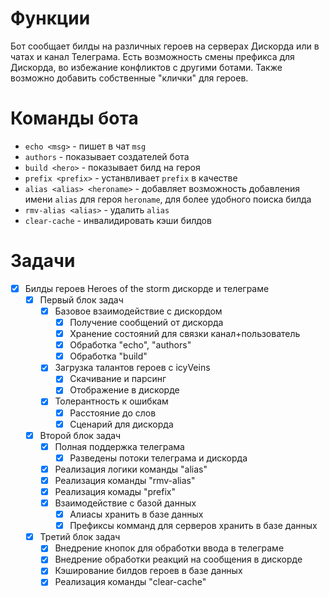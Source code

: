 # Функции

Бот сообщает билды на различных героев на серверах Дискорда или в чатах и канал Телеграма. Есть возможность смены префикса для Дискорда, во избежание конфликтов с другими ботами. Также возможно добавить собственные "клички" для героев.

# Команды бота

- `echo <msg>` - пишет в чат `msg`
- `authors` - показывает создателей бота
- `build <hero>` - показывает билд на героя
- `prefix <prefix>` - устанвливает `prefix` в качестве
- `alias <alias> <heroname>` - добавляет возможность добавления имени `alias` для героя `heroname`, для более удобного поиска билда
- `rmv-alias <alias>` - удалить `alias`
- `clear-cache` - инвалидировать кэши билдов

# Задачи

- [x] Билды героев Heroes of the storm дискорде и телеграме
    - [x] Первый блок задач
        - [x] Базовое взаимодействие с дискордом
            - [x] Получение сообщений от дискорда
            - [x] Хранение состояний для связки канал+пользователь
            - [x] Обработка "echo", "authors"
            - [x] Обработка "build"
        - [x] Загрузка талантов героев с icyVeins
            - [x] Скачивание и парсинг
            - [x] Отображение в дискорде
        - [x] Толерантность к ошибкам
            - [x] Расстояние до слов
            - [x] Сценарий для дискорда
    - [x] Второй блок задач
        - [x] Полная поддержка телеграма
            - [x] Разведены потоки телеграма и дискорда
        - [x] Реализация логики команды "alias"
        - [x] Реализация команды "rmv-alias"
        - [x] Реализация комады "prefix"
        - [x] Взаимодействие с базой данных
            - [x] Алиасы хранить в базе данных
            - [x] Префиксы комманд для серверов хранить в базе данных
    - [x] Третий блок задач
        - [x] Внедрение кнопок для обработки ввода в телеграме
        - [x] Внедрение обработки реакций на сообщения в дискорде
        - [x] Кэширование билдов героев в базе данных
        - [x] Реализация команды "clear-cache"
